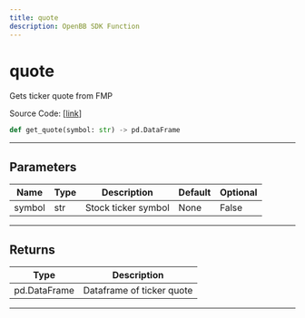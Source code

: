 ```yaml
---
title: quote
description: OpenBB SDK Function
---
```


# quote

Gets ticker quote from FMP

Source Code: [[link](https://github.com/OpenBB-finance/OpenBBTerminal/tree/main/openbb_terminal/stocks/fundamental_analysis/fmp_model.py#L84)]

```python
def get_quote(symbol: str) -> pd.DataFrame
```
---
## Parameters

| Name | Type | Description | Default | Optional |
| ---- | ---- | ----------- | ------- | -------- |
| symbol | str | Stock ticker symbol | None | False |

---
## Returns

| Type | Description |
| ---- | ----------- |
| pd.DataFrame | Dataframe of ticker quote |

---
